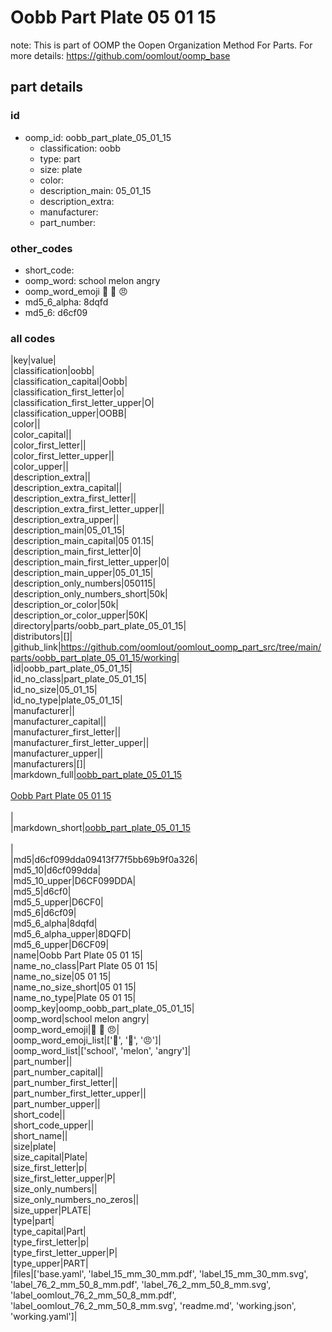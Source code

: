 # Oobb Part Plate 05 01 15  

note: This is part of OOMP the Oopen Organization Method For Parts. For more details: https://github.com/oomlout/oomp_base

##  part details





### id
* oomp_id: oobb_part_plate_05_01_15
  * classification: oobb
  * type: part
  * size: plate
  * color: 
  * description_main: 05_01_15
  * description_extra: 
  * manufacturer: 
  * part_number: 

### other_codes
* short_code: 
* oomp_word: school melon angry
* oomp_word_emoji :school: :melon: :angry:
* md5_6_alpha: 8dqfd
* md5_6: d6cf09

### all codes 
|key|value|  
|classification|oobb|  
|classification_capital|Oobb|  
|classification_first_letter|o|  
|classification_first_letter_upper|O|  
|classification_upper|OOBB|  
|color||  
|color_capital||  
|color_first_letter||  
|color_first_letter_upper||  
|color_upper||  
|description_extra||  
|description_extra_capital||  
|description_extra_first_letter||  
|description_extra_first_letter_upper||  
|description_extra_upper||  
|description_main|05_01_15|  
|description_main_capital|05 01.15|  
|description_main_first_letter|0|  
|description_main_first_letter_upper|0|  
|description_main_upper|05_01_15|  
|description_only_numbers|050115|  
|description_only_numbers_short|50k|  
|description_or_color|50k|  
|description_or_color_upper|50K|  
|directory|parts/oobb_part_plate_05_01_15|  
|distributors|[]|  
|github_link|https://github.com/oomlout/oomlout_oomp_part_src/tree/main/parts/oobb_part_plate_05_01_15/working|  
|id|oobb_part_plate_05_01_15|  
|id_no_class|part_plate_05_01_15|  
|id_no_size|05_01_15|  
|id_no_type|plate_05_01_15|  
|manufacturer||  
|manufacturer_capital||  
|manufacturer_first_letter||  
|manufacturer_first_letter_upper||  
|manufacturer_upper||  
|manufacturers|[]|  
|markdown_full|[oobb_part_plate_05_01_15](https://github.com/oomlout/oomlout_oomp_part_src/tree/main/parts/oobb_part_plate_05_01_15/working)<br>[](https://github.com/oomlout/oomlout_oomp_part_src/tree/main/parts/oobb_part_plate_05_01_15/working)<br>[Oobb Part Plate 05 01 15](https://github.com/oomlout/oomlout_oomp_part_src/tree/main/parts/oobb_part_plate_05_01_15/working)<br><br>|  
|markdown_short|[oobb_part_plate_05_01_15](https://github.com/oomlout/oomlout_oomp_part_src/tree/main/parts/oobb_part_plate_05_01_15/working)<br><br>|  
|md5|d6cf099dda09413f77f5bb69b9f0a326|  
|md5_10|d6cf099dda|  
|md5_10_upper|D6CF099DDA|  
|md5_5|d6cf0|  
|md5_5_upper|D6CF0|  
|md5_6|d6cf09|  
|md5_6_alpha|8dqfd|  
|md5_6_alpha_upper|8DQFD|  
|md5_6_upper|D6CF09|  
|name|Oobb Part Plate 05 01 15|  
|name_no_class|Part Plate 05 01 15|  
|name_no_size|05 01 15|  
|name_no_size_short|05 01 15|  
|name_no_type|Plate 05 01 15|  
|oomp_key|oomp_oobb_part_plate_05_01_15|  
|oomp_word|school melon angry|  
|oomp_word_emoji|:school: :melon: :angry:|  
|oomp_word_emoji_list|[':school:', ':melon:', ':angry:']|  
|oomp_word_list|['school', 'melon', 'angry']|  
|part_number||  
|part_number_capital||  
|part_number_first_letter||  
|part_number_first_letter_upper||  
|part_number_upper||  
|short_code||  
|short_code_upper||  
|short_name||  
|size|plate|  
|size_capital|Plate|  
|size_first_letter|p|  
|size_first_letter_upper|P|  
|size_only_numbers||  
|size_only_numbers_no_zeros||  
|size_upper|PLATE|  
|type|part|  
|type_capital|Part|  
|type_first_letter|p|  
|type_first_letter_upper|P|  
|type_upper|PART|  
|files|['base.yaml', 'label_15_mm_30_mm.pdf', 'label_15_mm_30_mm.svg', 'label_76_2_mm_50_8_mm.pdf', 'label_76_2_mm_50_8_mm.svg', 'label_oomlout_76_2_mm_50_8_mm.pdf', 'label_oomlout_76_2_mm_50_8_mm.svg', 'readme.md', 'working.json', 'working.yaml']|  
